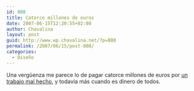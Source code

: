 ```yaml
---
id: 808
title: Catorce millones de euros
date: 2007-06-15T12:20:55+02:00
author: Chavalina
layout: post
guid: http://www.wp.chavalina.net/?p=808
permalink: /2007/06/15/post-808/
categories:
  - Diseño
---
```

Una verg&uuml;enza me parece lo de pagar catorce millones de euros por <a href="http://www.congreso.es/portal/page/portal/Congreso/Congreso" target="_blank">un trabajo mal hecho</a>, y todav&iacute;a m&aacute;s cuando es dinero de todos.